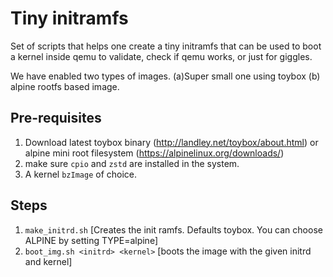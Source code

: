 # Tiny initramfs
Set of scripts that helps one create a tiny initramfs that can be used to boot a kernel inside qemu to validate, check if qemu works, or just for giggles.

We have enabled two types of images.  (a)Super small one using toybox (b) alpine rootfs based image.

## Pre-requisites
1. Download latest toybox binary (http://landley.net/toybox/about.html) or alpine mini root filesystem (https://alpinelinux.org/downloads/)
2. make sure `cpio` and `zstd` are installed in the system.
3. A kernel `bzImage` of choice.

## Steps
1. `make_initrd.sh` [Creates the init ramfs.  Defaults  toybox. You can choose ALPINE by setting TYPE=alpine]
2. `boot_img.sh <initrd> <kernel>` [boots the image with the given initrd and kernel]
